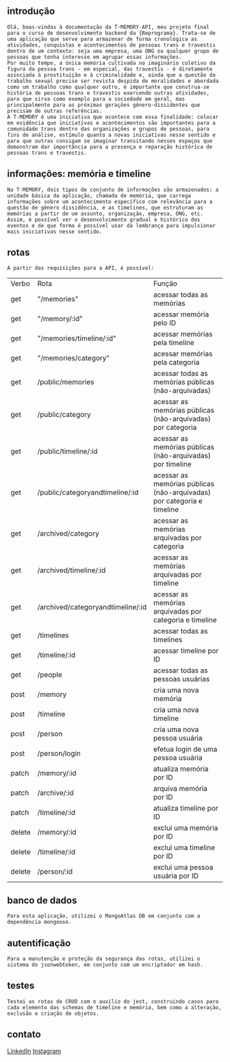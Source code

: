## introdução

	Olá, boas-vindas à documentação da T-MEMORY-API, meu projeto final para o curso de desenvolvimento backend da {Reprograma}. Trata-se de uma aplicação que serve para armazenar de forma cronológica as atividades, conquistas e acontecimentos de pessoas trans e travestis dentro de um contexto: seja uma empresa, uma ONG ou qualquer grupo de pessoas que tenha interesse em agrupar essas informações.
	Por muito tempo, a única memória cultivada no imaginário coletivo da figura da pessoa trans - em especial, das travestis - é diretamente associada à prostituição e à criminalidade e, ainda que a questão do trabalho sexual precise ser revista despida de moralidades e abordada como um trabalho como qualquer outro, é importante que construa-se história de pessoas trans e travestis exercendo outras atividades, para que sirva como exemplo para a sociedade em geral, mas principalmente para as próximas gerações gênero-dissidentes que precisam de outras referências.
	A T-MEMORY é uma iniciativa que acontece com essa finalidade: colocar em evidência que iniciativas e acontecimentos são importantes para a comunidade trans dentro das organizações e grupos de pessoas, para fins de análise, estímulo quanto a novas iniciativas nesse sentido e para que outras consigam se imaginar transitando nesses espaços que demonstram dar importância para a presença e reparação histórica de pessoas trans e travestis.
	
## informações: memória e timeline

	Na T-MEMORY, dois tipos de conjunto de informações são armazenados: a unidade básica da aplicação, chamada de memória, que carrega informações sobre um acontecimento específico com relevância para a questão de gênero dissidência, e as timelines, que estruturam as memórias a partir de um assunto, organização, empresa, ONG, etc. Assim, é possível ver o desenvolvimento gradual e histórico dos eventos e de que forma é possível usar da lembrança para impulsionar mais iniciativas nesse sentido.

## rotas

    A partir das requisições para a API, é possível:

<table>
<tr>
  <td>Verbo</td>
  <td>Rota</td>
  <td>Função</td>
</tr>
<tr>
  <td>get</td>
  <td>"/memories"</td>
  <td>acessar todas as memórias</td>
</tr>
<tr>
  <td>get</td>
  <td>"/memory/:id"</td>
  <td>acessar memória pelo ID</td>
</tr>
<tr>
  <td>get</td>
  <td>"/memories/timeline/:id"</td>
  <td>acessar memórias pela timeline</td>
</tr>
<tr>
  <td>get</td>
  <td>"/memories/category"</td>
  <td>acessar memórias pela categoria</td>
</tr>
<tr>
  <td>get</td>
  <td>/public/memories</td>
  <td>acessar todas as memórias públicas (não-arquivadas)</td>
</tr>
<tr>
  <td>get</td>
  <td>/public/category</td>
  <td>acessar as memórias públicas (não-arquivadas) por categoria</td>
</tr>
<tr>
  <td>get</td>
  <td>/public/timeline/:id</td>
  <td>acessar as memórias públicas (não-arquivadas) por timeline</td>
</tr>
<tr>
  <td>get</td>
  <td>/public/categoryandtimeline/:id</td>
  <td>acessar as memórias públicas (não-arquivadas) por categoria e timeline</td>
</tr>
<tr>
  <td>get</td>
  <td>/archived/category</td>
  <td>acessar as memórias arquivadas por categoria</td>
</tr>
<tr>
  <td>get</td>
  <td>/archived/timeline/:id</td>
  <td>acessar as memórias arquivadas por timeline</td>
</tr>
<tr>
  <td>get</td>
  <td>/archived/categoryandtimeline/:id</td>
  <td>acessar as memórias arquivadas por categoria e timeline</td>
</tr>
<tr>
  <td>get</td>
  <td>/timelines</td>
  <td>acessar todas as timelines</td>
</tr>
<tr>
  <td>get</td>
  <td>/timeline/:id</td>
  <td>acessar timeline por ID</td>
</tr>
<tr>
  <td>get</td>
  <td>/people</td>
  <td>acessar todas as pessoas usuárias</td>
</tr>
<tr>
  <td>post</td>
  <td>/memory</td>
  <td>cria uma nova memória</td>
</tr>
<tr>
  <td>post</td>
  <td>/timeline</td>
  <td>cria uma nova timeline</td>
</tr>
<tr>
  <td>post</td>
  <td>/person</td>
  <td>cria uma nova pessoa usuária</td>
</tr>
<tr>
  <td>post</td>
  <td>/person/login</td>
  <td>efetua login de uma pessoa usuária</td>
</tr>
<tr>
  <td>patch</td>
  <td>/memory/:id</td>
  <td>atualiza memória por ID</td>
</tr>
<tr>
  <td>patch</td>
  <td>/archive/:id</td>
  <td>arquiva memória por ID</td>
</tr>
<tr>
  <td>patch</td>
  <td>/timeline/:id</td>
  <td>atualiza timeline por ID</td>
</tr>
<tr>
  <td>delete</td>
  <td>/memory/:id</td>
  <td>exclui uma memória por ID</td>
</tr>
<tr>
  <td>delete</td>
  <td>/timeline/:id</td>
  <td>exclui uma timeline por ID</td>
</tr>
<tr>
  <td>delete</td>
  <td>/person/:id</td>
  <td>exclui uma pessoa usuária por ID</td>
</tr>
</table>

## banco de dados

    Para esta aplicação, utilizei o MongoAtlas DB em conjunto com a dependência mongoose.

## autentificação

    Para a manutenção e proteção da segurança das rotas, utilizei o sistema do jsonwebtoken, em conjunto com um encriptador em hash.

## testes

    Testei as rotas de CRUD com o auxílio do jest, construindo casos para cada elemento das schemas de timeline e memória, bem como a alteração, exclusão e criação de objetos.

## contato

[LinkedIn](https://www.linkedin.com/in/agnes-ign%C3%A1cio-a07762125/ "LinkedIn")
[Instagram](https://instagram.com/auroraliquida "Instagram")

